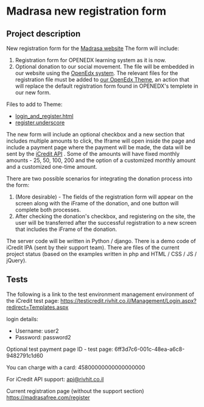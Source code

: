 # Madrasa new registration form
## Project description

New registration form for the [Madrasa website](https://madrasafree.com/)
The form will include: 
1. Registration form for OPENEDX learning system as it is now.
2. Optional donation to our social movement.
The file will be embedded in our website using the [OpenEdx system](https://github.com/edx/edx-platform). The relevant files for the registration file must be added to [our OpenEdx Theme](https://github.com/amitbend/madrasa_theme
), an action that will replace the default registration form found in OPENEDX's templete in our new form.

Files to add to Theme:
* [login_and_register.html](https://github.com/edx/edx-platform/blob/master/lms/templates/student_account/login_and_register.html)
* [register.underscore](https://github.com/edx/edx-platform/blob/master/lms/templates/student_account/register.underscore)

The new form will include an optional checkbox and a new section that includes multiple amounts to click, the Iframe will open inside the page and include a payment page where the payment will be made, the data will be sent by the [iCredit API](https://drive.google.com/file/d/1iBw3O1Jzl2v9pgbFBxqteXAIDjdeamgH/view?usp=sharing) . Some of the amounts will have fixed monthly amounts - 25, 50, 100, 200 and the option of a customized monthly amount and a customized one-time amount.

There are two possible scenarios for integrating the donation process into the form:
1. (More desirable) - The fields of the registration form will appear on the screen along with the iFrame of the donation, and one button will complete both processes.
2. After checking the donation's checkbox, and registering on the site, the user will be transferred after the successful registration to a new screen that includes the iFrame of the donation. 

The server code will be written in Python / django. There is a demo code of iCredit IPA (sent by their support team). 
There are files of the current project status (based on the examples written in php and HTML / CSS / JS / jQuery).


## Tests

The following is a link to the test environment management environment of the iCredit test page:
https://testicredit.rivhit.co.il/Management/Login.aspx?redirect=Templates.aspx

login details:

* Username: user2
* Password: password2

Optional test payment page ID - test page:
6ff3d7c6-001c-48ea-a6c8-9482791c1d60

You can charge with a card:
45800000000000000000

For iCredit API support:
api@rivhit.co.il

Current registration page (without the support section)
https://madrasafree.com/register

